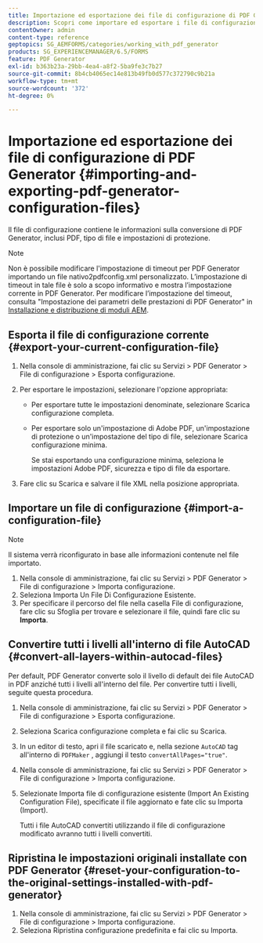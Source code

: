 ```yaml
---
title: Importazione ed esportazione dei file di configurazione di PDF Generator
description: Scopri come importare ed esportare i file di configurazione di PDF Generator.
contentOwner: admin
content-type: reference
geptopics: SG_AEMFORMS/categories/working_with_pdf_generator
products: SG_EXPERIENCEMANAGER/6.5/FORMS
feature: PDF Generator
exl-id: b363b23a-29bb-4ea4-a8f2-5ba9fe3c7b27
source-git-commit: 8b4cb4065ec14e813b49fb0d577c372790c9b21a
workflow-type: tm+mt
source-wordcount: '372'
ht-degree: 0%

---
```


# Importazione ed esportazione dei file di configurazione di PDF Generator {#importing-and-exporting-pdf-generator-configuration-files}

Il file di configurazione contiene le informazioni sulla conversione di PDF Generator, inclusi PDF, tipo di file e impostazioni di protezione.

>[!NOTE]
>
>Non è possibile modificare l&#39;impostazione di timeout per PDF Generator importando un file nativo2pdfconfig.xml personalizzato. L’impostazione di timeout in tale file è solo a scopo informativo e mostra l’impostazione corrente in PDF Generator. Per modificare l’impostazione del timeout, consulta &quot;Impostazione dei parametri delle prestazioni di PDF Generator&quot; in [Installazione e distribuzione di moduli AEM](https://www.adobe.com/go/learn_aemforms_installJBoss_63).

## Esporta il file di configurazione corrente {#export-your-current-configuration-file}

1. Nella console di amministrazione, fai clic su Servizi > PDF Generator > File di configurazione > Esporta configurazione.
1. Per esportare le impostazioni, selezionare l&#39;opzione appropriata:

   * Per esportare tutte le impostazioni denominate, selezionare Scarica configurazione completa.
   * Per esportare solo un&#39;impostazione di Adobe PDF, un&#39;impostazione di protezione o un&#39;impostazione del tipo di file, selezionare Scarica configurazione minima.

     Se stai esportando una configurazione minima, seleziona le impostazioni Adobe PDF, sicurezza e tipo di file da esportare.

1. Fare clic su Scarica e salvare il file XML nella posizione appropriata.

## Importare un file di configurazione {#import-a-configuration-file}

>[!NOTE]
>
>Il sistema verrà riconfigurato in base alle informazioni contenute nel file importato.

1. Nella console di amministrazione, fai clic su Servizi > PDF Generator > File di configurazione > Importa configurazione.
1. Seleziona Importa Un File Di Configurazione Esistente.
1. Per specificare il percorso del file nella casella File di configurazione, fare clic su Sfoglia per trovare e selezionare il file, quindi fare clic su **Importa**.

## Convertire tutti i livelli all&#39;interno di file AutoCAD {#convert-all-layers-within-autocad-files}

Per default, PDF Generator converte solo il livello di default dei file AutoCAD in PDF anziché tutti i livelli all&#39;interno del file. Per convertire tutti i livelli, seguite questa procedura.

1. Nella console di amministrazione, fai clic su Servizi > PDF Generator > File di configurazione > Esporta configurazione.
1. Seleziona Scarica configurazione completa e fai clic su Scarica.
1. In un editor di testo, apri il file scaricato e, nella sezione `AutoCAD` tag all&#39;interno di `PDFMaker` , aggiungi il testo `convertAllPages="true"`.
1. Nella console di amministrazione, fai clic su Servizi > PDF Generator > File di configurazione > Importa configurazione.
1. Selezionate Importa file di configurazione esistente (Import An Existing Configuration File), specificate il file aggiornato e fate clic su Importa (Import).

   Tutti i file AutoCAD convertiti utilizzando il file di configurazione modificato avranno tutti i livelli convertiti.

## Ripristina le impostazioni originali installate con PDF Generator {#reset-your-configuration-to-the-original-settings-installed-with-pdf-generator}

1. Nella console di amministrazione, fai clic su Servizi > PDF Generator > File di configurazione > Importa configurazione.
1. Seleziona Ripristina configurazione predefinita e fai clic su Importa.
